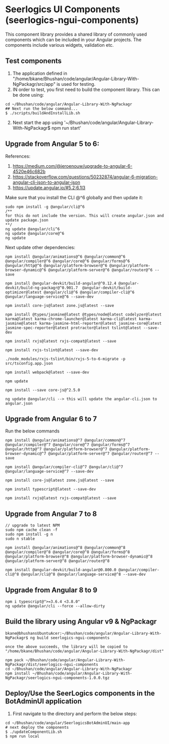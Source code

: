 # Seerlogics UI Components (seerlogics-ngui-components)

This component library provides a shared library of commonly used components which can be included in your Angular projects. The components include various widgets, validation etc.

## Test components
1. The application defined in "/home/bkane/Bhushan/code/angular/Angular-Library-With-NgPackagr/src/app" is used for testing.
2. IN order to test, you first need to build the component library. This can be done using:
```
cd ~/Bhushan/code/angular/Angular-Library-With-NgPackagr
## Next run the below command...
$ ./scripts/buildAndInstallLib.sh
```
2. Next start the app using '~/Bhushan/code/angular/Angular-Library-With-NgPackagr$ npm run start'

## Upgrade from Angular 5 to 6:

References:
1. https://medium.com/@jeroenouw/upgrade-to-angular-6-4520e46c682b
2. https://stackoverflow.com/questions/50232874/angular-6-migration-angular-cli-json-to-angular-json
3. https://update.angular.io/#5.2:6.1l3

Make sure that you install the CLI @^6 globally and then update it:

```
sudo npm install -g @angular/cli@^6
/**
for this do not include the version. This will create angular.json and update package.json
**/
ng update @angular/cli^6
ng update @angular/core@^6
ng update
```

Next update other dependencies:
```
npm install @angular/animations@^6 @angular/common@^6 @angular/compiler@^6 @angular/core@^6 @angular/forms@^6 @angular/http@^6 @angular/platform-browser@^6 @angular/platform-browser-dynamic@^6 @angular/platform-server@^6 @angular/router@^6 --save

npm install @angular-devkit/build-angular@^0.12.4 @angular-devkit/build-ng-packagr@^0.901.7  @angular-devkit/build-optimizer@latest @angular/cli@^6 @angular/compiler-cli@^6 @angular/language-service@^6 --save-dev

npm install core-js@latest zone.js@latest --save

npm install @types/jasmine@latest @types/node@latest codelyzer@latest karma@latest karma-chrome-launcher@latest karma-cli@latest karma-jasmine@latest karma-jasmine-html-reporter@latest jasmine-core@latest jasmine-spec-reporter@latest protractor@latest tslint@latest --save-dev

npm install rxjs@latest rxjs-compat@latest --save

npm install rxjs-tslint@latest --save-dev

./node_modules/rxjs-tslint/bin/rxjs-5-to-6-migrate -p src/tsconfig.app.json

npm install webpack@latest --save-dev

npm update

npm install --save core-js@^2.5.0

ng update @angular/cli --> this will update the angular-cli.json to angular.json
```

## Upgrade from Angular 6 to 7
Run the below commands
```
npm install @angular/animations@^7 @angular/common@^7 @angular/compiler@^7 @angular/core@^7 @angular/forms@^7 @angular/http@^7 @angular/platform-browser@^7 @angular/platform-browser-dynamic@^7 @angular/platform-server@^7 @angular/router@^7 --save

npm install @angular/compiler-cli@^7 @angular/cli@^7 @angular/language-service@^7 --save-dev

npm install core-js@latest zone.js@latest --save

npm install typescript@latest --save-dev

npm install rxjs@latest rxjs-compat@latest --save
```

## Upgrade from Angular 7 to 8
```
// upgrade to latest NPM
sudo npm cache clean -f
sudo npm install -g n
sudo n stable

npm install @angular/animations@^8 @angular/common@^8 @angular/compiler@^8 @angular/core@^8 @angular/forms@^8 @angular/platform-browser@^8 @angular/platform-browser-dynamic@^8 @angular/platform-server@^8 @angular/router@^8

npm install @angular-devkit/build-angular@0.800.0 @angular/compiler-cli@^8 @angular/cli@^8 @angular/language-service@^8 --save-dev

```

## Upgrade from Angular 8 to 9
```
npm i typescript@">=3.6.4 <3.8.0"
ng update @angular/cli --force --allow-dirty
```

## Build the library using Angular v9 & NgPackagr
```
bkane@bhushansUbuntuAcer:~/Bhushan/code/angular/Angular-Library-With-NgPackagr$ ng build seerlogics-ngui-components

once the above succeeds, the library will be copied to "/home/bkane/Bhushan/code/angular/Angular-Library-With-NgPackagr/dist"

npm pack ~/Bhushan/code/angular/Angular-Library-With-NgPackagr/dist/seerlogics-ngui-components
cd ~/Bhushan/code/angular/Angular-Library-With-NgPackagr
npm install ~/Bhushan/code/angular/Angular-Library-With-NgPackagr/seerlogics-ngui-components-1.0.0.tgz

```

## Deploy/Use the SeerLogics components in the BotAdminUI application
1. First navigate to the directory and perform the below steps:
```
cd ~/Bhushan/code/angular/SeerlogicsBotAdminUI/main-app
# next deploy the components
$ ./updateComponentLib.sh
$ npm run local
```
